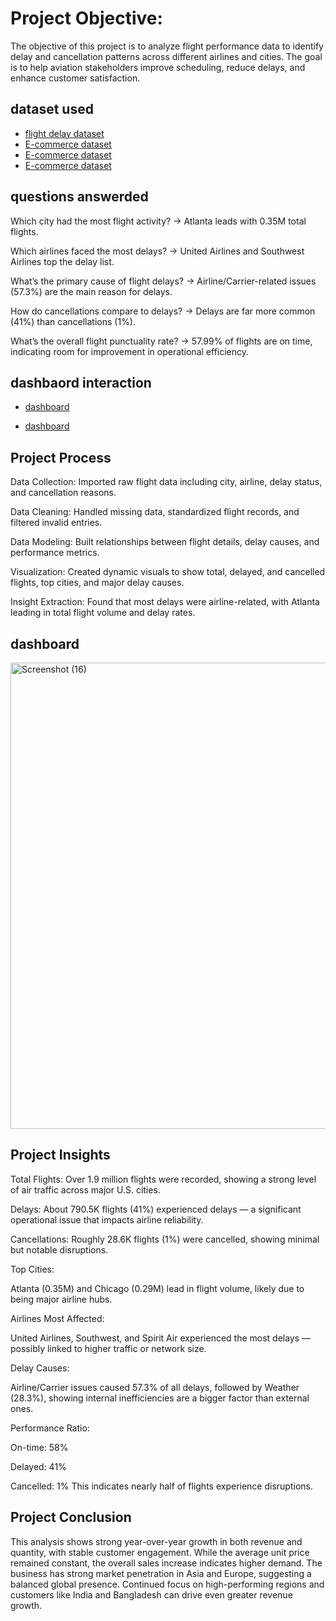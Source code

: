 # Project Objective:

The objective of this project is to analyze flight performance data to identify delay and cancellation patterns across different airlines and cities. The goal is to help aviation stakeholders improve scheduling, reduce delays, and enhance customer satisfaction.




## dataset used
- <a href="https://github.com/mayor124/flight-delay-and-compellation-dashboard-using-power-bi-/blob/main/airports.csv">flight delay dataset</a>
- <a href="https://github.com/mayor124/Revenue-Pulse-Global-Sales-Performance-Overview-using-excel-/blob/main/store_dim.csv">E-commerce dataset</a>
- <a href="https://github.com/mayor124/Revenue-Pulse-Global-Sales-Performance-Overview-using-excel-/blob/main/time_dim.csv">E-commerce dataset</a>
- <a href="https://1drv.ms/x/c/99e024bbb05ca49a/ETUS9ZYquNlDsTbDibz0sKgBd3nR1s-RcDix-wnCCJbr_w?e=gR3caq">E-commerce dataset</a>


## questions answerded

Which city had the most flight activity?
→ Atlanta leads with 0.35M total flights.

Which airlines faced the most delays?
→ United Airlines and Southwest Airlines top the delay list.

What’s the primary cause of flight delays?
→ Airline/Carrier-related issues (57.3%) are the main reason for delays.

How do cancellations compare to delays?
→ Delays are far more common (41%) than cancellations (1%).

What’s the overall flight punctuality rate?
→ 57.99% of flights are on time, indicating room for improvement in operational efficiency.
## dashbaord interaction
- <a href="https://github.com/mayor124/Revenue-Pulse-Global-Sales-Performance-Overview-using-excel-/blob/main/Screenshot%202025-09-04%20142718.png">dashboard</a>

- <a href="https://github.com/mayor124/Revenue-Pulse-Global-Sales-Performance-Overview-using-excel-/blob/main/Screenshot%202025-09-07%20133740.png">dashboard</a>

## Project Process

Data Collection: Imported raw flight data including city, airline, delay status, and cancellation reasons.

Data Cleaning: Handled missing data, standardized flight records, and filtered invalid entries.

Data Modeling: Built relationships between flight details, delay causes, and performance metrics.

Visualization: Created dynamic visuals to show total, delayed, and cancelled flights, top cities, and major delay causes.

Insight Extraction: Found that most delays were airline-related, with Atlanta leading in total flight volume and delay rates.

## dashboard
<img width="1494" height="746" alt="Screenshot (16)" src="https://github.com/user-attachments/assets/17b78312-041e-4066-8396-7f5e331b1f74" />





## Project Insights


Total Flights: Over 1.9 million flights were recorded, showing a strong level of air traffic across major U.S. cities.

Delays: About 790.5K flights (41%) experienced delays — a significant operational issue that impacts airline reliability.

Cancellations: Roughly 28.6K flights (1%) were cancelled, showing minimal but notable disruptions.

Top Cities:

Atlanta (0.35M) and Chicago (0.29M) lead in flight volume, likely due to being major airline hubs.

Airlines Most Affected:

United Airlines, Southwest, and Spirit Air experienced the most delays — possibly linked to higher traffic or network size.

Delay Causes:

Airline/Carrier issues caused 57.3% of all delays, followed by Weather (28.3%), showing internal inefficiencies are a bigger factor than external ones.

Performance Ratio:

On-time: 58%

Delayed: 41%

Cancelled: 1%
This indicates nearly half of flights experience disruptions.
## Project Conclusion

This analysis shows strong year-over-year growth in both revenue and quantity, with stable customer engagement.
While the average unit price remained constant, the overall sales increase indicates higher demand.
The business has strong market penetration in Asia and Europe, suggesting a balanced global presence.
Continued focus on high-performing regions and customers like India and Bangladesh can drive even greater revenue growth.

